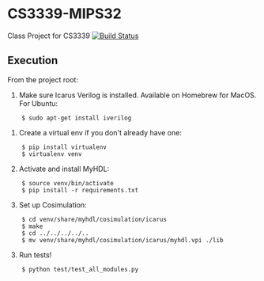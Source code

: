 # CS3339-MIPS32
Class Project for CS3339
[![Build Status](https://semaphoreci.com/api/v1/projects/60cb7614-3fe5-40f7-9c80-8cf79916ae93/1881968/badge.svg)](https://semaphoreci.com/grantslape-61/cs3339-mips32)

## Execution
From the project root:
1. Make sure Icarus Verilog is installed. Available on Homebrew for MacOS.  For Ubuntu:
```shell
    $ sudo apt-get install iverilog
```
1. Create a virtual env if you don't already have one:
```shell
    $ pip install virtualenv
    $ virtualenv venv
```
2. Activate and install MyHDL:
```shell
    $ source venv/bin/activate
    $ pip install -r requirements.txt
```
3. Set up Cosimulation:
```shell
    $ cd venv/share/myhdl/cosimulation/icarus
    $ make
    $ cd ../../../../..
    $ mv venv/share/myhdl/cosimulation/icarus/myhdl.vpi ./lib
```
3. Run tests!
```shell
    $ python test/test_all_modules.py
```

